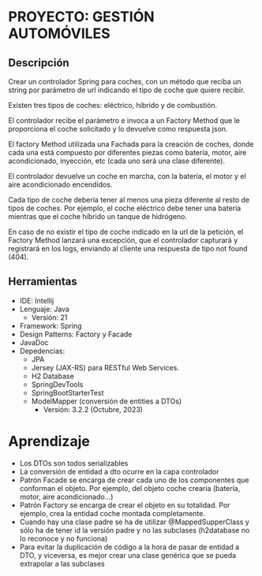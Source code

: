 # PROYECTO: GESTIÓN AUTOMÓVILES

## Descripción
Crear un controlador Spring para coches, con un método que reciba un string por parámetro de url indicando el tipo de coche que quiere recibir.

Existen tres tipos de coches: eléctrico, híbrido y de combustión.

El controlador recibe el parámetro e invoca a un Factory Method que le proporciona el coche solicitado y lo devuelve como respuesta json.

El factory Method utilizada una Fachada para la creación de coches, donde cada una está compuesto por diferentes piezas como batería, motor, aire acondicionado, inyección, etc (cada uno será una clase diferente).

El controlador devuelve un coche en marcha, con la batería, el motor y el aire acondicionado encendidos.

Cada tipo de coche debería tener al menos una pieza diferente al resto de tipos de coches. Por ejemplo, el coche eléctrico debe tener una batería mientras que el coche híbrido un tanque de hidrógeno.

En caso de no existir el tipo de coche indicado en la url de la petición, el Factory Method lanzará una excepción, que el controlador capturará y registrará en los logs, enviando al cliente una respuesta de tipo not found (404).


## Herramientas

* IDE: Intellij
* Lenguaje: Java
  * Versión: 21
* Framework: Spring
* Design Patterns: Factory y Facade
* JavaDoc
* Depedencias:
  * JPA
  * Jersey (JAX-RS) para RESTful Web Services. 
  * H2 Database
  * SpringDevTools
  * SpringBootStarterTest
  * ModelMapper (conversión de entities a DTOs)
    * Versión: 3.2.2 (Octubre, 2023)

# Aprendizaje

* Los DTOs son todos serializables
* La conversión de entidad a dto ocurre en la capa controlador
* Patrón Facade se encarga de crear cada uno de los componentes que conforman el objeto. Por ejemplo, del objeto coche crearía (batería, motor, aire acondicionado...)
* Patrón Factory se encarga de crear el objeto en su totalidad. Por ejemplo, crea la entidad coche montada completamente.
* Cuando hay una clase padre se ha de utilizar @MappedSupperClass y sólo ha de tener id la versión padre y no las subclases (h2database no lo reconoce y no funciona)
* Para evitar la duplicación de código a la hora de pasar de entidad a DTO, y viceversa, es mejor crear una clase genérica que se pueda extrapolar a las subclases